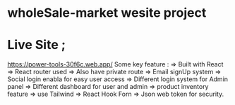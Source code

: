 # wholeSale-market wesite project
# Live Site ;
https://power-tools-30f6c.web.app/
 Some key feature :
 => Built with React
 => React router used
 => Also have private route 
 => Email signUp system
 => Social login enabla for easy user access
 => Different login system for Admin panel
 => Different dashboard for user and admin
 => product inventory feature
 => use Tailwind 
 => React Hook Forn
 => Json web token for security.
